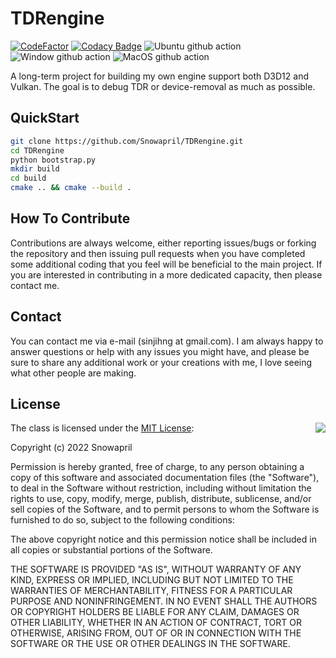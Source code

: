 # TDRengine


[![CodeFactor](https://www.codefactor.io/repository/github/snowapril/tdrengine/badge)](https://www.codefactor.io/repository/github/snowapril/tdrengine)
[![Codacy Badge](https://app.codacy.com/project/badge/Grade/9d5ae31ce7a04b83abda6b4bd05f6c90)](https://www.codacy.com/gh/Snowapril/TDRengine/dashboard?utm_source=github.com&amp;utm_medium=referral&amp;utm_content=Snowapril/TDRengine&amp;utm_campaign=Badge_Grade)
![Ubuntu github action](https://github.com/Snowapril/TDRengine/actions/workflows/ubuntu.yml/badge.svg?branch=main)
![Window github action](https://github.com/Snowapril/TDRengine/actions/workflows/window.yml/badge.svg?branch=main)
![MacOS github action](https://github.com/Snowapril/TDRengine/actions/workflows/macos.yml/badge.svg?branch=main)

A long-term project for building my own engine support both D3D12 and Vulkan. The goal is to debug TDR or device-removal as much as possible.

## QuickStart
```bash
git clone https://github.com/Snowapril/TDRengine.git
cd TDRengine
python bootstrap.py
mkdir build
cd build
cmake .. && cmake --build .
```

## How To Contribute

Contributions are always welcome, either reporting issues/bugs or forking the repository and then issuing pull requests when you have completed some additional coding that you feel will be beneficial to the main project. If you are interested in contributing in a more dedicated capacity, then please contact me.

## Contact

You can contact me via e-mail (sinjihng at gmail.com). I am always happy to answer questions or help with any issues you might have, and please be sure to share any additional work or your creations with me, I love seeing what other people are making.

## License

<img align="right" src="http://opensource.org/trademarks/opensource/OSI-Approved-License-100x137.png">

The class is licensed under the [MIT License](http://opensource.org/licenses/MIT):

Copyright (c) 2022 Snowapril

Permission is hereby granted, free of charge, to any person obtaining a copy of this software and associated documentation files (the "Software"), to deal in the Software without restriction, including without limitation the rights to use, copy, modify, merge, publish, distribute, sublicense, and/or sell copies of the Software, and to permit persons to whom the Software is furnished to do so, subject to the following conditions:

The above copyright notice and this permission notice shall be included in all copies or substantial portions of the Software.

THE SOFTWARE IS PROVIDED "AS IS", WITHOUT WARRANTY OF ANY KIND, EXPRESS OR IMPLIED, INCLUDING BUT NOT LIMITED TO THE WARRANTIES OF MERCHANTABILITY, FITNESS FOR A PARTICULAR PURPOSE AND NONINFRINGEMENT. IN NO EVENT SHALL THE AUTHORS OR COPYRIGHT HOLDERS BE LIABLE FOR ANY CLAIM, DAMAGES OR OTHER LIABILITY, WHETHER IN AN ACTION OF CONTRACT, TORT OR OTHERWISE, ARISING FROM, OUT OF OR IN CONNECTION WITH THE SOFTWARE OR THE USE OR OTHER DEALINGS IN THE SOFTWARE.
